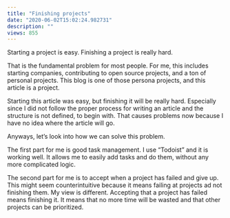 ```yaml
---
title: "Finishing projects"
date: "2020-06-02T15:02:24.982731"
description: ""
views: 855
---
```

Starting a project is easy. Finishing a project is really hard.

That is the fundamental problem for most people. For me, this includes
starting companies, contributing to open source projects, and a ton of
personal projects. This blog is one of those persona projects, and this
article is a project.

Starting this article was easy, but finishing it will be really hard.
Especially since I did not follow the proper process for writing an
article and the structure is not defined, to begin with. That causes
problems now because I have no idea where the article will go.

Anyways, let’s look into how we can solve this problem.

The first part for me is good task management. I use “Todoist” and it is
working well. It allows me to easily add tasks and do them, without any
more complicated logic.

The second part for me is to accept when a project has failed and give
up. This might seem counterintuitive because it means failing at
projects ad not finishing them. My view is different. Accepting that a
project has failed means finishing it. It means that no more time will
be wasted and that other projects can be prioritized.
